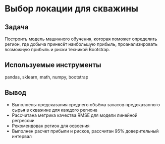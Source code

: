 # Выбор локации для скважины
## Задача
Построить модель машинного обучения, которая поможет определить регион, где добыча принесёт наибольшую прибыль, проанализировать возможную прибыль и риски техникой Bootstrap.
## Используемые инструменты
pandas, sklearn, math, numpy, bootstrap
## Вывод
* Выполнены предсказания среднего объёма запасов предсказанного сырья в скважине для каждого региона
* Рассчитана метрика качества RMSE для модели линейной регрессии
* Рекомендован регион для освоения
* Выполнен расчет прибыли и рисков, рассчитан 95% доверительный интервал
